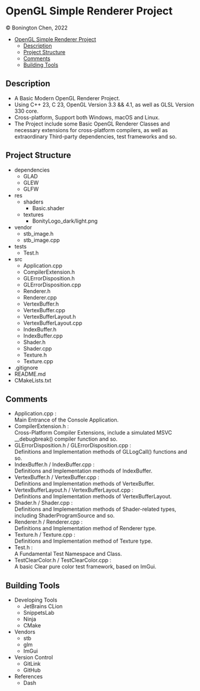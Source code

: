 # OpenGL Simple Renderer Project
© Bonington Chen, 2022

<!-- TOC -->
* [OpenGL Simple Renderer Project](#opengl-simple-renderer-project)
  * [Description](#description)
  * [Project Structure](#project-structure)
  * [Comments](#comments)
  * [Building Tools](#building-tools)
<!-- TOC -->

## Description
- A Basic Modern OpenGL Renderer Project.
- Using C++ 23, C 23, OpenGL Version 3.3 && 4.1, as well as GLSL Version 330 core.
- Cross-platform, Support both Windows, macOS and Linux.
- The Project include some Basic OpenGL Renderer Classes and necessary extensions for cross-platform compilers, as well as extraordinary Third-party dependencies, test frameworks and so.

## Project Structure
- dependencies
  - GLAD
  - GLEW
  - GLFW
- res
  - shaders
    - Basic.shader
  - textures
    - BonityLogo_dark/light.png
- vendor
  - stb_image.h
  - stb_image.cpp
- tests
  - Test.h
- src
  - Application.cpp
  - CompilerExtension.h
  - GLErrorDisposition.h
  - GLErrorDisposition.cpp
  - Renderer.h
  - Renderer.cpp
  - VertexBuffer.h
  - VertexBuffer.cpp
  - VertexBufferLayout.h
  - VertexBufferLayout.cpp
  - IndexBuffer.h
  - IndexBuffer.cpp
  - Shader.h
  - Shader.cpp
  - Texture.h
  - Texture.cpp
- .gitignore
- README.md
- CMakeLists.txt

## Comments
- Application.cpp : \
Main Entrance of the Console Application.
- CompilerExtension.h : \
Cross-Platform Compiler Extensions, include a simulated MSVC __debugbreak() compiler function and so.
- GLErrorDisposition.h / GLErrorDisposition.cpp : \
Definitions and Implementation methods of GLLogCall() functions and so.
- IndexBuffer.h / IndexBuffer.cpp : \
Definitions and Implementation methods of IndexBuffer.
- VertexBuffer.h / VertexBuffer.cpp : \
  Definitions and Implementation methods of VertexBuffer.
- VertexBufferLayout.h / VertexBufferLayout.cpp : \
  Definitions and Implementation methods of VertexBufferLayout.
- Shader.h / Shader.cpp : \
Definitions and Implementation methods of Shader-related types, including ShaderProgramSource and so.
- Renderer.h / Renderer.cpp : \
Definitions and Implementation method of Renderer type.
- Texture.h / Texture.cpp : \
  Definitions and Implementation method of Texture type.
- Test.h : \
A Fundamental Test Namespace and Class.
- TestClearColor.h / TestClearColor.cpp : \
A basic Clear pure color test framework, based on ImGui.

## Building Tools
- Developing Tools
  - JetBrains CLion
  - SnippetsLab
  - Ninja
  - CMake
- Vendors
  - stb
  - glm
  - ImGui
- Version Control
  - GitLink
  - GitHub
- References
  - Dash